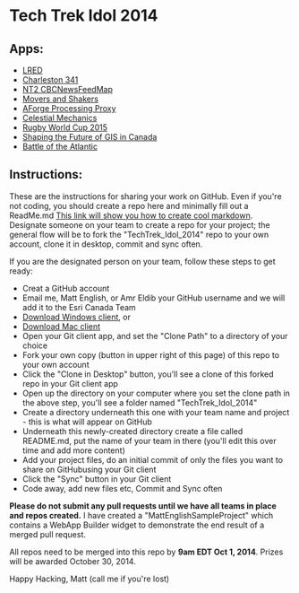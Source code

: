 Tech Trek Idol 2014
==================

## Apps:
* [LRED](https://github.com/EsriCanada/TechTrek_Idol_2014/tree/master/LRED)
* [Charleston 341](https://github.com/EsriCanada/TechTrek_Idol_2014/tree/master/Charleston341)
* [NT2 CBCNewsFeedMap](https://github.com/EsriCanada/TechTrek_Idol_2014/tree/master/NT2_CBCNewsFeedMap)
* [Movers and Shakers](https://github.com/EsriCanada/TechTrek_Idol_2014/tree/master/Movers_and_Shakers)
* [AForge Processing Proxy](https://github.com/EsriCanada/TechTrek_Idol_2014/tree/master/Approx)
* [Celestial Mechanics](https://github.com/EsriCanada/TechTrek_Idol_2014/tree/master/CelestialMechanics)
* [Rugby World Cup 2015](https://github.com/EsriCanada/TechTrek_Idol_2014/tree/master/SMAPS/Rugby%20World%20Cup%202015)
* [Shaping the Future of GIS in Canada](https://github.com/EsriCanada/TechTrek_Idol_2014/tree/master/SMAPS/Shaping%20the%20Future%20of%20GIS%20in%20Canada)
* [Battle of the Atlantic](https://github.com/EsriCanada/TechTrek_Idol_2014/tree/master/AnEastCoastCanadianPort)

## Instructions:
These are the instructions for sharing your work on GitHub. Even if you're not coding, you should create a repo here and minimally fill out a ReadMe.md [This link will show you how to create cool markdown](http://markdownlivepreview.com).  Designate someone on your team to create a repo for your project; the general flow will be to fork the "TechTrek_Idol_2014" repo to your own account, clone it in desktop, commit and sync often.  

If you are the designated person on your team, follow these steps to get ready:

* Creat a GitHub account
* Email me, Matt English, or Amr Eldib your GitHub username and we will add it to the Esri Canada Team
* [Download Windows client](https://windows.github.com), or 
* [Download Mac client](https://mac.github.com)
* Open your Git client app, and set the "Clone Path" to a directory of your choice
* Fork your own copy (button in upper right of this page) of this repo to your own account
* Click the "Clone in Desktop" button, you'll see a clone of this forked repo in your Git client app
* Open up the directory on your computer where you set the clone path in the above step, you'll see a folder named "TechTrek_Idol_2014"
* Create a directory underneath this one with your team name and project - this is what will appear on GitHub
* Underneath this newly-created directory create a file called README.md, put the name of your team in there (you'll edit this over time and add more content)
* Add your project files, do an initial commit of only the files you want to share on GitHubusing your Git client
* Click the "Sync" button in your Git client
* Code away, add new files etc, Commit and Sync often

**Please do not submit any pull requests until we have all teams in place and repos created.** I have created a "MattEnglishSampleProject" which contains a WebApp Builder widget to demonstrate the end result of a merged pull request. 


All repos need to be merged into this repo by **9am EDT Oct 1, 2014**. Prizes will be awarded October 30, 2014.


Happy Hacking, Matt (call me if you're lost)

